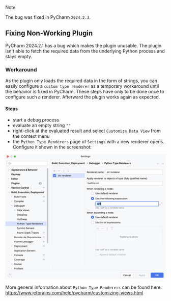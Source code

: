 > [!NOTE]
> The bug was fixed in PyCharm `2024.2.3`.

## Fixing Non-Working Plugin
PyCharm 2024.2.1 has a bug which makes the plugin unusable.
The plugin isn't able to fetch the required data from the underlying Python process and stays empty.

### Workaround
As the plugin only loads the required data in the form of strings, you can easily configure a `custom type renderer` as a temporary workaround until the behavior is fixed in PyCharm.
These steps have only to be done once to configure such a renderer.
Afterward the plugin works again as expected.

#### Steps
- start a debug process
- evaluate an empty string `""`
- right-click at the evaluated result and select `Customize Data View` from the context menu
- the `Python Type Renderers` page of `Settings` with a new renderer opens. Configure it shown in the screenshot:


![custom str renderer](images/workarounds/pycharm_2024.2.1/configure_custom_str_renderer.png)

More general information about `Python Type Renderers` can be found here:
https://www.jetbrains.com/help/pycharm/customizing-views.html
